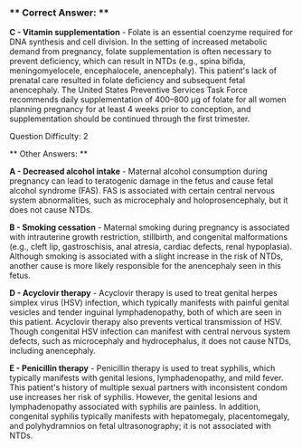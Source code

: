 ### ** Correct Answer: **

**C - Vitamin supplementation** - Folate is an essential coenzyme required for DNA synthesis and cell division. In the setting of increased metabolic demand from pregnancy, folate supplementation is often necessary to prevent deficiency, which can result in NTDs (e.g., spina bifida, meningomyelocele, encephalocele, anencephaly). This patient's lack of prenatal care resulted in folate deficiency and subsequent fetal anencephaly. The United States Preventive Services Task Force recommends daily supplementation of 400–800 μg of folate for all women planning pregnancy for at least 4 weeks prior to conception, and supplementation should be continued through the first trimester.

Question Difficulty: 2

** Other Answers: **

**A - Decreased alcohol intake** - Maternal alcohol consumption during pregnancy can lead to teratogenic damage in the fetus and cause fetal alcohol syndrome (FAS). FAS is associated with certain central nervous system abnormalities, such as microcephaly and holoprosencephaly, but it does not cause NTDs.

**B - Smoking cessation** - Maternal smoking during pregnancy is associated with intrauterine growth restriction, stillbirth, and congenital malformations (e.g., cleft lip, gastroschisis, anal atresia, cardiac defects, renal hypoplasia). Although smoking is associated with a slight increase in the risk of NTDs, another cause is more likely responsible for the anencephaly seen in this fetus.

**D - Acyclovir therapy** - Acyclovir therapy is used to treat genital herpes simplex virus (HSV) infection, which typically manifests with painful genital vesicles and tender inguinal lymphadenopathy, both of which are seen in this patient. Acyclovir therapy also prevents vertical transmission of HSV. Though congenital HSV infection can manifest with central nervous system defects, such as microcephaly and hydrocephalus, it does not cause NTDs, including anencephaly.

**E - Penicillin therapy** - Penicillin therapy is used to treat syphilis, which typically manifests with genital lesions, lymphadenopathy, and mild fever. This patient's history of multiple sexual partners with inconsistent condom use increases her risk of syphilis. However, the genital lesions and lymphadenopathy associated with syphilis are painless. In addition, congenital syphilis typically manifests with hepatomegaly, placentomegaly, and polyhydramnios on fetal ultrasonography; it is not associated with NTDs.

